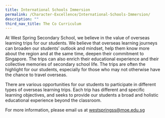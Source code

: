 ```yaml
---
title: International Schools Immersion
permalink: /Character-Excellence/International-Schools-Immersion/
description: ""
third_nav_title: The Co Curriculum
---
```


At West Spring Secondary School, we believe in the value of overseas learning trips for our students. We believe that overseas learning journeys can broaden our students’ outlook and mindset, help them know more about the region and at the same time, deepen their commitment to Singapore. The trips can also enrich their educational experience and their collective memories of secondary school life. The trips are often the highlight for our students, especially for those who may not otherwise have the chance to travel overseas.

There are various opportunities for our students to participate in different types of overseas learning trips. Each trip has different and specific learning objectives, and seeks to provide our students a broad and holistic educational experience beyond the classroom.

For more information, please email us at westspringss@moe.edu.sg